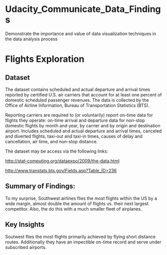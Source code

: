# Udacity_Communicate_Data_Findings
Demonstrate the importance and value of data visualization techniques in the data analysis process

# Flights Exploration
## Dataset
The dataset contains scheduled and actual departure and arrival times reported by certified U.S. air carriers that account for at least one percent of domestic scheduled passenger revenues. The data is collected by the Office of Airline Information, Bureau of Transportation Statistics (BTS).

Reporting carriers are required to (or voluntarily) report on-time data for flights they operate: on-time arrival and departure data for non-stop domestic flights by month and year, by carrier and by origin and destination airport. Includes scheduled and actual departure and arrival times, canceled and diverted flights, taxi-out and taxi-in times, causes of delay and cancellation, air time, and non-stop distance.

The dataset may be access via the following links:

http://stat-computing.org/dataexpo/2009/the-data.html

http://www.transtats.bts.gov/Fields.asp?Table_ID=236

## Summary of Findings:
To my surprise, Southwest airlines flies the most flights within the US by a wide margin, almost double the amount of flights vs. their next largest competitor.
Also, the do this with a much smaller fleet of airplanes. 

## Key Insights
Soutwest flies the most flights primarily achieved by flying short distance routes. Additionally they have an impectible on-time record and serve under subscribed airports.

